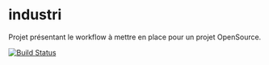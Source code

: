 # industri
Projet présentant le workflow à mettre en place pour un projet OpenSource.

[![Build Status](https://travis-ci.org/Reconnois/industri.svg?branch=master)](https://travis-ci.org/Reconnois/industri)